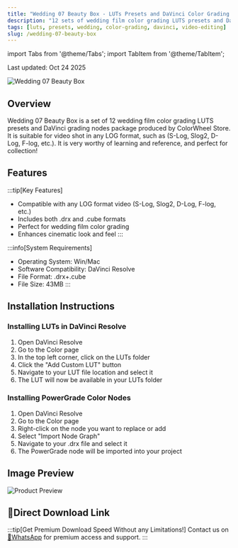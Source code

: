 ```yaml
---
title: "Wedding 07 Beauty Box - LUTs Presets and DaVinci Color Grading Nodes"
description: "12 sets of wedding film color grading LUTS presets and DaVinci grading nodes from ColorWheel Store, suitable for any LOG format video shooting."
tags: [luts, presets, wedding, color-grading, davinci, video-editing]
slug: /wedding-07-beauty-box
---
```


import Tabs from '@theme/Tabs';
import TabItem from '@theme/TabItem';

Last updated: Oct 24 2025

![Wedding 07 Beauty Box](https://www.vfx123.com/wp-content/uploads/2025/10/1760609488-48293b12c86d24d.webp)

## Overview

Wedding 07 Beauty Box is a set of 12 wedding film color grading LUTS presets and DaVinci grading nodes package produced by ColorWheel Store. It is suitable for video shot in any LOG format, such as (S-Log, Slog2, D-Log, F-log, etc.). It is very worthy of learning and reference, and perfect for collection!

## Features

:::tip[Key Features]
- Compatible with any LOG format video (S-Log, Slog2, D-Log, F-log, etc.)
- Includes both .drx and .cube formats
- Perfect for wedding film color grading
- Enhances cinematic look and feel
:::

:::info[System Requirements]
- Operating System: Win/Mac
- Software Compatibility: DaVinci Resolve
- File Format: .drx+.cube
- File Size: 43MB
:::

## Installation Instructions

<Tabs>
<TabItem value="davinci" label="DaVinci Resolve" default>

### Installing LUTs in DaVinci Resolve

1. Open DaVinci Resolve
2. Go to the Color page
3. In the top left corner, click on the LUTs folder
4. Click the "Add Custom LUT" button
5. Navigate to your LUT file location and select it
6. The LUT will now be available in your LUTs folder

</TabItem>
<TabItem value="powergrade" label="PowerGrade Nodes">

### Installing PowerGrade Color Nodes

1. Open DaVinci Resolve
2. Go to the Color page
3. Right-click on the node you want to replace or add
4. Select "Import Node Graph"
5. Navigate to your .drx file and select it
6. The PowerGrade node will be imported into your project

</TabItem>
</Tabs>

## Image Preview

![Product Preview](https://www.vfx123.com/wp-content/uploads/2025/09/1758954106-98adf7df49d991d.jpg)

## 🚀Direct Download Link

:::tip[Get Premium Download Speed Without any Limitations!]
Contact us on [💬WhatsApp](https://wa.me/+8613237610083) for premium  access and support.
:::
